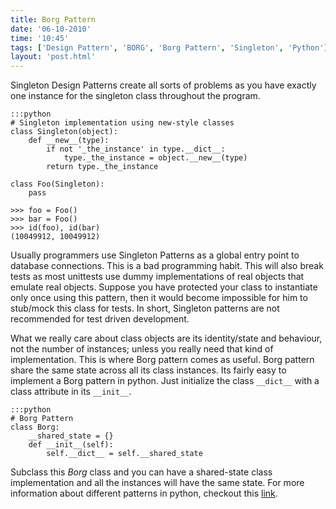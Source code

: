```yaml
---
title: Borg Pattern
date: '06-10-2010'
time: '10:45'
tags: ['Design Pattern', 'BORG', 'Borg Pattern', 'Singleton', 'Python']
layout: 'post.html'
---
```


Singleton Design Patterns create all sorts of problems as you have exactly one instance for the singleton class throughout the program.

	:::python
	# Singleton implementation using new-style classes
	class Singleton(object):
	    def __new__(type):
	        if not '_the_instance' in type.__dict__:
	            type._the_instance = object.__new__(type)
	        return type._the_instance

	class Foo(Singleton):
	    pass

	>>> foo = Foo()
	>>> bar = Foo()
	>>> id(foo), id(bar)
	(10049912, 10049912)

Usually programmers use Singleton Patterns as a global entry point to database connections. This is a bad programming habit. This will also break tests as most unittests use dummy implementations of real objects that emulate real objects. Suppose you have protected your class to instantiate only once using this pattern, then it would become impossible for him to stub/mock this class for tests. In short, Singleton patterns are not recommended for test driven development.

What we really care about class objects are its identity/state and behaviour, not the number of instances; unless you really need that kind of implementation. This is where Borg pattern comes as useful. Borg pattern share the same state across all its class instances. Its fairly easy to implement a Borg pattern in python. Just initialize the class `__dict__` with a class attribute in its `__init__`.

	:::python
	# Borg Pattern
	class Borg:
	    __shared_state = {}
	    def __init__(self):
	        self.__dict__ = self.__shared_state

Subclass this *Borg* class and you can have a shared-state class implementation and all the instances will have the same state. For more information about different patterns in python, checkout this [link](http://www.suttoncourtenay.org.uk/duncan/accu/pythonpatterns.html).
